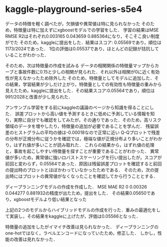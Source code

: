 # kaggle-playground-series-s5e4

データの特徴を軽く調べたが，欠損値や異常値は特に見られなかった
そのため，特徴量は特に加えずにxgboostモデルでの学習をした．
学習の結果はMSE	RMSE	R2はそれぞれ0.003165	0.043659	0.885364になり，そこそこ良い制度がでた
そのため，kaggleに提出をした．結果はスコア: 0.05569であり，順位は1173/2024であった．
1位の評価は0.05537であり，ほとんどの記録が拮抗していることがわかった．

そのため，次は特徴量の作成を試みる
データの相関関係の特徴量マップからカーブと事故件数に0.15と少しの相関が見られた．それ以外は相関が0に近く有効性が見えなかったため除外した
そのため，特徴量としてモデルに追加した．その結果，学習結果が少しだけ上がり，特徴量としての有効性も特徴量の重みから見えたため，kaggleに提出をした．その結果スコア:0.05564であり，順位は991/2028と改善が少し見られた．

アンサンブル学習をする前にkaggleの議論のページから知識を得ることにした．
誤差プロットから高い値を予測するときに低めに予測している情報を知り，実際に自分でも確認をしてみたが，その通りであった．そのため，高リスク領域のデータを増やしたり，特徴量の追加が必要であることを学んだ．
残留誤差のヒストグラムの平均の値は-0.00018なので正常に近い
Q-Qプロットで残差の分布が正規分布に従うかを確認では，極端な値が正規分布より多いことがわかり，はずれ値が多いことが読み取れた．
これらの結果から，はずれ値の処理と，事故を起こしやすい特徴量を探すことが重要であることがわかった．
異常値が多いため，異常値に強いロバストスケーリングを行い提出したが，スコアが前回と変わらず，0.05564であった．原因は残留誤差プロットを確認すると前回の提出時のプロットとほぼかわっていなかったためである．
そのため，次の提出時にはプロットの異常値がなくなったことを確認してから行うこととする．

ディープランニングモデルの作成を作成した．
MSE	MAE	R2
0	0.00326	0.044277	0.881932の精度が出たため，提出をした．
その結果0.05650であり，xgboostモデルより低い結果となった

上記の2つのモデルからハイブリッドモデルの作成を行った．重みの最適化をして実装し，その結果をkaggleに上げたが，評価は0.05566となった．

特徴量の追加をしたがイマイチ改善は見られなかった．
ディープランニングのone-hotではなく，ラベルエンコードになっていたため，修正した．
しかし，性能の改善は見れなかった．